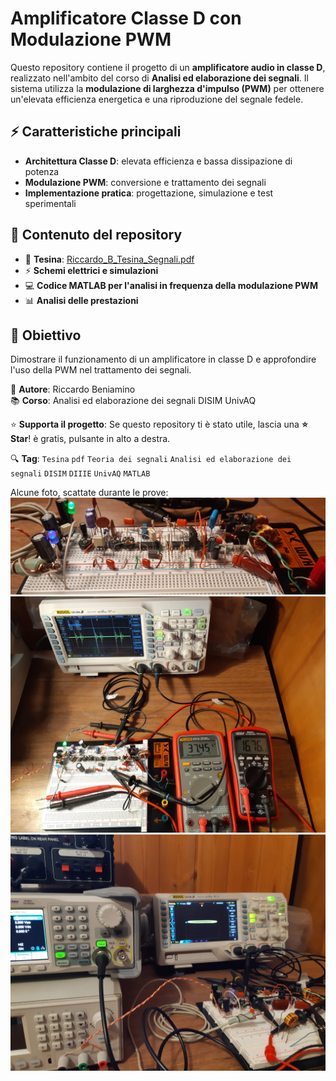 # Amplificatore Classe D con Modulazione PWM

Questo repository contiene il progetto di un **amplificatore audio in classe D**, realizzato nell'ambito del corso di **Analisi ed elaborazione dei segnali**. Il sistema utilizza la **modulazione di larghezza d'impulso (PWM)** per ottenere un'elevata efficienza energetica e una riproduzione del segnale fedele.  

## ⚡ Caratteristiche principali  
- **Architettura Classe D**: elevata efficienza e bassa dissipazione di potenza  
- **Modulazione PWM**: conversione e trattamento dei segnali
- **Implementazione pratica**: progettazione, simulazione e test sperimentali  

## 📂 Contenuto del repository  
- 📜 **Tesina**: [Riccardo_B_Tesina_Segnali.pdf](./Riccardo_B_Tesina_Segnali.pdf)  
- ⚡ **Schemi elettrici e simulazioni**  
- 💻 **Codice MATLAB per l'analisi in frequenza della modulazione PWM**  
- 📊 **Analisi delle prestazioni**  

## 🚀 Obiettivo  
Dimostrare il funzionamento di un amplificatore in classe D e approfondire l'uso della PWM nel trattamento dei segnali.  

📌 **Autore**: Riccardo Beniamino  
📚 **Corso**: Analisi ed elaborazione dei segnali DISIM UnivAQ

⭐ **Supporta il progetto**: Se questo repository ti è stato utile, lascia una **⭐ Star**! è gratis, pulsante in alto a destra.

🔍 **Tag**: `Tesina` `pdf` `Teoria dei segnali` `Analisi ed elaborazione dei segnali` `DISIM` `DIIIE` `UnivAQ` `MATLAB`

Alcune foto, scattate durante le prove:
![2](https://github.com/riccardobeniamino/TeoriaDeiSegnali/blob/main/2.jpg)
![1](https://github.com/riccardobeniamino/TeoriaDeiSegnali/blob/main/1.jpg)
![3](https://github.com/riccardobeniamino/TeoriaDeiSegnali/blob/main/3.jpg)
